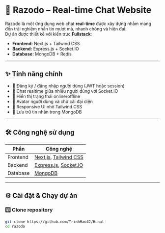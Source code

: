 # 🚀 Razodo – Real-time Chat Website

Razodo là một ứng dụng web chat **real-time** được xây dựng nhằm mang đến trải nghiệm nhắn tin mượt mà, nhanh chóng và hiện đại.  
Dự án được thiết kế với kiến trúc **Fullstack**:  
- **Frontend:** Next.js + Tailwind CSS  
- **Backend:** Express.js + Socket.IO  
- **Database:** MongoDB  + Redis

---

## ✨ Tính năng chính

- 🔹 Đăng ký / đăng nhập người dùng (JWT hoặc session)  
- 🔹 Chat realtime giữa nhiều người dùng với Socket.IO  
- 🔹 Hiển thị trạng thái online/offline  
- 🔹 Avatar người dùng và chữ cái đại diện  
- 🔹 Responsive UI nhờ Tailwind CSS  
- 🔹 Lưu trữ tin nhắn trong MongoDB  

---

## 🛠️ Công nghệ sử dụng

| Phần      | Công nghệ                      |
|-----------|-------------------------------|
| Frontend  | [Next.js](https://nextjs.org/), [Tailwind CSS](https://tailwindcss.com/) |
| Backend   | [Express.js](https://expressjs.com/), [Socket.IO](https://socket.io/) |
| Database  | [MongoDB](https://www.mongodb.com/) |

---

## ⚙️ Cài đặt & Chạy dự án

### 1️⃣ Clone repository

```bash
git clone https://github.com/TrinhHao42/Hchat
cd razodo
